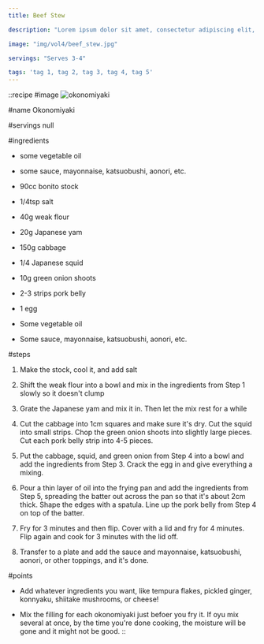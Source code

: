 ```yaml
---
title: Beef Stew

description: "Lorem ipsum dolor sit amet, consectetur adipiscing elit, sed do eiusmod tempor incididunt ut labore et dolore magna aliqua. Tincidunt eget nullam non nisi est sit amet facilisis."

image: "img/vol4/beef_stew.jpg"

servings: "Serves 3-4"

tags: 'tag 1, tag 2, tag 3, tag 4, tag 5'
---
```


::recipe
#image
![okonomiyaki](/img/vol4/okonomiyaki.jpg)

#name
Okonomiyaki

#servings
null

#ingredients
- some vegetable oil
- some sauce, mayonnaise, katsuobushi, aonori, etc.

- 90cc bonito stock
- 1/4tsp salt
- 40g weak flour
- 20g Japanese yam

- 150g cabbage
- 1/4 Japanese squid
- 10g green onion shoots
- 2-3 strips pork belly
- 1 egg
- Some vegetable oil
- Some sauce, mayonnaise, katsuobushi, aonori, etc.

#steps
1. Make the stock, cool it, and add salt

2. Shift the weak flour into a bowl and mix in the ingredients from Step 1 slowly so it doesn't clump

3. Grate the Japanese yam and mix it in. Then let the mix rest for a while

4. Cut the cabbage into 1cm squares and make sure it's dry. Cut the squid into small strips. Chop the green onion shoots into slightly large pieces. Cut each pork belly strip into 4-5 pieces.

5. Put the cabbage, squid, and green onion from Step 4 into a bowl and add the ingredients from Step 3. Crack the egg in and give everything a mixing.

6. Pour a thin layer of oil into the frying pan and add the ingredients from Step 5, spreading the batter out across the pan so that it's about 2cm thick. Shape the edges with a spatula. Line up the pork belly from Step 4 on top of the batter.

7. Fry for 3 minutes and then flip. Cover with a lid and fry for 4 minutes. Flip again and cook for 3 minutes with the lid off.

8. Transfer to a plate and add the sauce and mayonnaise, katsuobushi, aonori, or other toppings, and it's done.
            
#points
- Add whatever ingredients you want, like tempura flakes, pickled ginger, konnyaku, shiitake mushrooms, or cheese!

- Mix the filling for each okonomiyaki just befoer you fry it. If oyu mix several at once, by the time you're done cooking, the moisture will be gone and it might not be good.
::